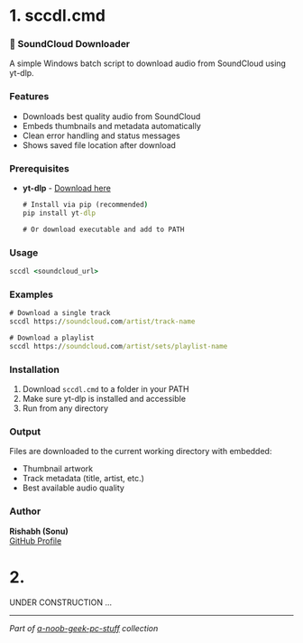 # 1. sccdl.cmd

### 🎵 SoundCloud Downloader

A simple Windows batch script to download audio from SoundCloud using yt-dlp.

### Features

- Downloads best quality audio from SoundCloud
- Embeds thumbnails and metadata automatically
- Clean error handling and status messages
- Shows saved file location after download

### Prerequisites

- **yt-dlp** - [Download here](https://github.com/yt-dlp/yt-dlp/releases)
  ```cmd
  # Install via pip (recommended)
  pip install yt-dlp
  
  # Or download executable and add to PATH
  ```

### Usage

```cmd
sccdl <soundcloud_url>
```

### Examples

```cmd
# Download a single track
sccdl https://soundcloud.com/artist/track-name

# Download a playlist
sccdl https://soundcloud.com/artist/sets/playlist-name
```

### Installation

1. Download `sccdl.cmd` to a folder in your PATH
2. Make sure yt-dlp is installed and accessible
3. Run from any directory

### Output

Files are downloaded to the current working directory with embedded:
- Thumbnail artwork
- Track metadata (title, artist, etc.)
- Best available audio quality

### Author

**Rishabh (Sonu)**  
[GitHub Profile](https://github.com/rishabhkrmahato)

# 2.

UNDER CONSTRUCTION ...

---
*Part of [a-noob-geek-pc-stuff](https://github.com/rishabhkrmahato/a-noob-geek-pc-stuff) collection*

